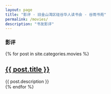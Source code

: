 ```yaml
---
layout: page
title: "影评 - 旧金山湾区硅谷华人读书会 - 谷雨书苑"
permalink: /movies/
description: "书友影评"
---
```



<h3 class="section-heading text-center">影评</a></h3>
<div class="tiles">
{% for post in site.categories.movies %}
                <h2><a href="{{ post.url }}">{{ post.title }}</a></h2>
                <div class="title-desc">{{ post.description }}</div>
{% endfor %}
</div><!-- /.tiles -->

